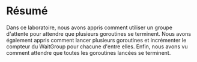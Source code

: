 # Résumé

Dans ce laboratoire, nous avons appris comment utiliser un groupe d'attente pour attendre que plusieurs goroutines se terminent. Nous avons également appris comment lancer plusieurs goroutines et incrémenter le compteur du WaitGroup pour chacune d'entre elles. Enfin, nous avons vu comment attendre que toutes les goroutines lancées se terminent.
